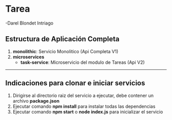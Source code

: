 # Tarea
  -Darel Blondet Intriago
 
## Estructura de Aplicación Completa

1. **monolithic**: Servicio Monolitico (Api Completa V1)
1. **microservices**
   - **task-service**: Microservicio del modulo de Tareas (Api V2)

---

## Indicaciones para clonar e iniciar servicios

1. Dirigirse al directorio raiz del servicio a ejecutar, debe contener un archivo **package.json**
1. Ejecutar comando **npm install** para instalar todas las dependencias
1. Ejecutar comando **npm start** o **node index.js** para inicializar el servicio
